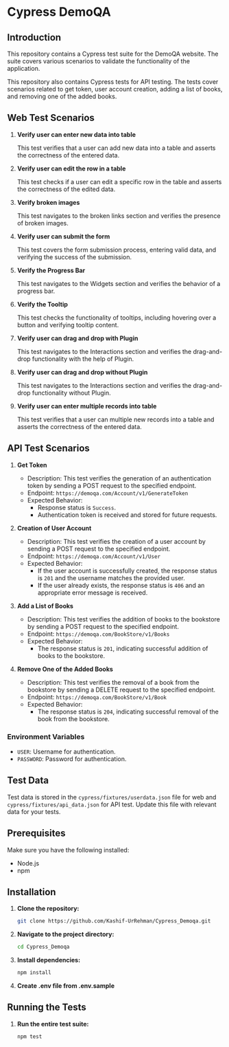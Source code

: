 # Cypress DemoQA

## Introduction

This repository contains a Cypress test suite for the DemoQA website. The suite covers various scenarios to validate the functionality of the application.

This repository also contains Cypress tests for API testing. The tests cover scenarios related to get token, user account creation, adding a list of books, and removing one of the added books.

## Web Test Scenarios

1. **Verify user can enter new data into table**

   This test verifies that a user can add new data into a table and asserts the correctness of the entered data.

2. **Verify user can edit the row in a table**

   This test checks if a user can edit a specific row in the table and asserts the correctness of the edited data.

3. **Verify broken images**

   This test navigates to the broken links section and verifies the presence of broken images.

4. **Verify user can submit the form**

   This test covers the form submission process, entering valid data, and verifying the success of the submission.

5. **Verify the Progress Bar**

   This test navigates to the Widgets section and verifies the behavior of a progress bar.

6. **Verify the Tooltip**

   This test checks the functionality of tooltips, including hovering over a button and verifying tooltip content.

7. **Verify user can drag and drop with Plugin**

   This test navigates to the Interactions section and verifies the drag-and-drop functionality with the help of Plugin.

8. **Verify user can drag and drop without Plugin**

   This test navigates to the Interactions section and verifies the drag-and-drop functionality without Plugin.

9. **Verify user can enter multiple records into table**

   This test verifies that a user can multiple new records into a table and asserts the correctness of the entered data.

## API Test Scenarios

1. **Get Token**

   - Description: This test verifies the generation of an authentication token by sending a POST request to the specified endpoint.
   - Endpoint: `https://demoqa.com/Account/v1/GenerateToken`
   - Expected Behavior:
     - Response status is `Success`.
     - Authentication token is received and stored for future requests.

2. **Creation of User Account**

   - Description: This test verifies the creation of a user account by sending a POST request to the specified endpoint.
   - Endpoint: `https://demoqa.com/Account/v1/User`
   - Expected Behavior:
     - If the user account is successfully created, the response status is `201` and the username matches the provided user.
     - If the user already exists, the response status is `406` and an appropriate error message is received.

3. **Add a List of Books**

   - Description: This test verifies the addition of books to the bookstore by sending a POST request to the specified endpoint.
   - Endpoint: `https://demoqa.com/BookStore/v1/Books`
   - Expected Behavior:
     - The response status is `201`, indicating successful addition of books to the bookstore.

4. **Remove One of the Added Books**
   - Description: This test verifies the removal of a book from the bookstore by sending a DELETE request to the specified endpoint.
   - Endpoint: `https://demoqa.com/BookStore/v1/Book`
   - Expected Behavior:
     - The response status is `204`, indicating successful removal of the book from the bookstore.

### Environment Variables

- `USER`: Username for authentication.
- `PASSWORD`: Password for authentication.

## Test Data

Test data is stored in the `cypress/fixtures/userdata.json` file for web and `cypress/fixtures/api_data.json` for API test. Update this file with relevant data for your tests.

## Prerequisites

Make sure you have the following installed:

- Node.js
- npm

## Installation

1. **Clone the repository:**

   ```bash
   git clone https://github.com/Kashif-UrRehman/Cypress_Demoqa.git
   ```

2. **Navigate to the project directory:**
   ```bash
   cd Cypress_Demoqa
   ```
3. **Install dependencies:**
   ```bash
   npm install
   ```
4. **Create .env file from .env.sample**

## Running the Tests

1. **Run the entire test suite:**
   ```bash
   npm test
   ```
